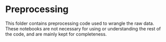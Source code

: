 # Preprocessing

This folder contains preprocessing code used to wrangle the raw data. These notebooks are not necessary for using or understanding the rest of the code, and are mainly kept for completeness.